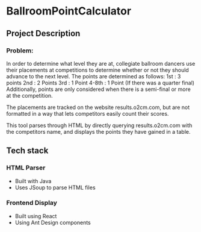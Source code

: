 # BallroomPointCalculator

## Project Description
### Problem:
In order to determine what level they are at, collegiate ballroom dancers use their placements at competitions to determine whether or not they should advance to the next level. 
The points are determined as follows:
1st : 3 points
2nd : 2 Points
3rd : 1 Point
4-8th : 1 Point (If there was a quarter final)
Additionally, points are only considered when there is a semi-final or more at the competition. 

The placements are tracked on the website results.o2cm.com, but are not formatted in a way that lets competitors easily count their scores.

This tool parses through HTML by directly querying results.o2cm.com with the competitors name, and displays the points they have gained in a table.

## Tech stack
### HTML Parser
- Built with Java 
- Uses JSoup to parse HTML files

### Frontend Display
- Built using React
- Using Ant Design components
